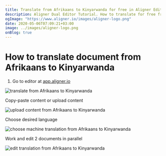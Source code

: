 ```yaml
---
title: Translate from Afrikaans to Kinyarwanda for free in Aligner Editor
description: Aligner Dual Editor Tutorial. How to translate for free from Afrikaans to Kinyarwanda. Aligner is multilingual document management platform. 
ogImage: "https://www.aligner.io/images/aligner-logo.png"
date: 2020-05-06T07:09:21+03:00
image: ../images/aligner-logo.png
onBlog: true
---
```


# How to translate document from Afrikaans to Kinyarwanda

1. Go to editor at [app.aligner.io](https://app.aligner.io "Aligner App web page")

![translate from Afrikaans to Kinyarwanda](../aligner-blank-editor.png "translate from Afrikaans to Kinyarwanda")

Copy-paste content or upload content

![upload content from Afrikaans to Kinyarwanda](../aligner-uploaded-document.png "upload content from Afrikaans to Kinyarwanda")

Choose desired language

![choose machine translation from Afrikaans to Kinyarwanda](../aligner-language-dropdown.png "choose machine translation from Afrikaans to Kinyarwanda")

Work and edit 2 documents in parallel

![edit translation from Afrikaans to Kinyarwanda](../aligner-double-sitded-editor.png "edit translation from Afrikaans to Kinyarwanda")

